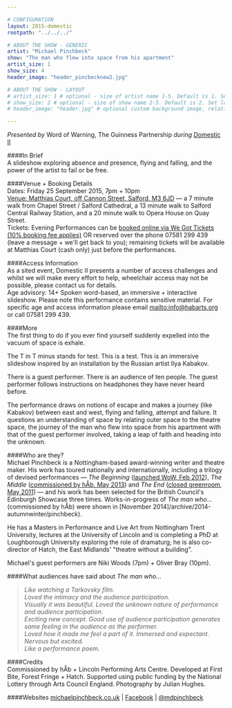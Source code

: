 ```yaml
---

# CONFIGURATION
layout: 2015-domestic
rootpath: "../../../"

# ABOUT THE SHOW - GENERIC
artist: "Michael Pinchbeck"
show: "The man who flew into space from his apartment"
artist_size: 1
show_size: 4
header_image: "header_pincbecknew2.jpg"

# ABOUT THE SHOW - LAYOUT
# artist_size: 1 # optional - size of artist name 1-5. Default is 1. Set longer names to lower values
# show_size: 2 # optional - size of show name 2-5. Default is 2. Set longer names to lower values
# header_image: "header.jpg" # optional custom background image, relative to current page

---
```

*Presented by* Word of Warning, The Guinness Partnership *during* [Domestic II](/current/2015-domestic)          
         
####In Brief                      
A slideshow exploring absence and presence, flying and falling, and the power of the artist to fail or be free.      
         
####Venue + Booking Details        
Dates: Friday 25 September 2015, 7pm + 10pm        
[Venue: Matthias Court, off Cannon Street, Salford, M3 6JD](http://bit.ly/domesticTWO) — a 7 minute walk from Chapel Street / Salford Cathedral, a 13 minute walk to Salford Central Railway Station, and a 20 minute walk to Opera House on Quay Street.            
Tickets: Evening Performances can be [booked online via We Got Tickets (10% booking fee applies)](http://www.wegottickets.com/wordofwarning) OR reserved over the phone 07581 299 439 (leave a message + we'll get back to you); remaining tickets will be available at Matthias Court (cash only) just before the performances.
         
####Access Information      
As a sited event, Domestic II presents a number of access challenges and whilst we will make every effort to help, wheelchair access may not be possible, please contact us for details.        
Age advisory: 14+ Spoken word-based, an immersive + interactive slideshow. Please note this performance contains sensitive material. For specific age and access information please email <mailto:info@habarts.org> or call 07581 299 439.          
        
####More   
The first thing to do if you ever find yourself suddenly expelled into the vacuum of space is exhale.    

The T in T minus stands for test. This is a test. This is an immersive slideshow inspired by an installation by the Russian artist Ilya Kabakov.    

There is a guest performer. There is an audience of ten people. The guest performer follows instructions on headphones they have never heard before.

The performance draws on notions of escape and makes a journey (like Kabakov) between east and west, flying and falling, attempt and failure. It questions an understanding of space by relating outer space to the theatre space, the journey of the man who flew into space from his apartment with that of the guest performer involved, taking a leap of faith and heading into the unknown.        
        
####Who are they?       
Michael Pinchbeck is a Nottingham-based award-winning writer and theatre maker. His work has toured nationally and internationally, including a trilogy of devised performances — *The Beginning* ([launched WoW, Feb 2012](http://wordofwarning.posthaven.com/warnmcr-that-was-the-beginning-now-for-more)), *The Middle* ([commissioned by hÅb, May 2013](/archive/2013-springsummer/pinchbeckghelani)) and *The End* ([closed greenroom, May 2011](http://www.greenroomarts.org/archive/events/the-end)) — and his work has been selected for the British Council's Edinburgh Showcase three times. Works-in-progress of *The man who…* (commissioned by hÅb) were shown in [November 2014]/archive/2014-autumnwinter/pinchbeck).          
         
He has a Masters in Performance and Live Art from Nottingham Trent University, lectures at the University of Lincoln and is completing a PhD at Loughborough University exploring the role of dramaturg; he is also co-director of Hatch, the East Midlands' "theatre without a building".        
         
Michael's guest performers are Niki Woods (7pm) + Oliver Bray (10pm).         
        
####What audiences have said about *The man who…*                                           
>*Like watching a Tarkovsky film.*    
>*Loved the intimacy and the audience participation.*     
>*Visually it was beautiful. Loved the unknown nature of performance and audience participation.*    
>*Exciting new concept. Good use of audience participation generates same feeling in the audience as the performer.*     
>*Loved how it made me feel a part of it. Immersed and expectant. Nervous but excited.*       
>*Like a performance poem.*       

####Credits         
Commissioned by hÅb + Lincoln Performing Arts Centre. Developed at First Bite, Forest Fringe + Hatch. Supported using public funding by the National Lottery through Arts Council England. Photography by Julian Hughes.          
        
####Websites
[michaelpinchbeck.co.uk](http://www.michaelpinchbeck.co.uk) | [Facebook](http://www.facebook.com/mdpinchbeck) | [@mdpinchbeck](http://www.twitter.com/mdpinchbeck)
